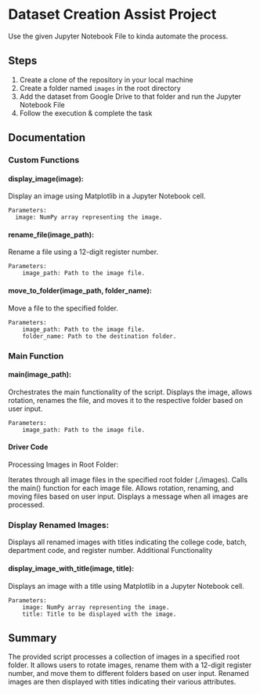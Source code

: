 # Dataset Creation Assist Project

Use the given Jupyter Notebook File to kinda automate the process.

## Steps

1. Create a clone of the repository in your local machine
2. Create a folder named  `images` in the root directory
3. Add the dataset from Google Drive to that folder and run the Jupyter Notebook File
4. Follow the execution & complete the task

## Documentation

### Custom Functions

#### display_image(image):

Display an image using Matplotlib in a Jupyter Notebook cell.

```
Parameters:
  image: NumPy array representing the image.
```

#### rename_file(image_path):

Rename a file using a 12-digit register number.
```
Parameters:
    image_path: Path to the image file.
```

#### move_to_folder(image_path, folder_name):

Move a file to the specified folder.
```
Parameters:
    image_path: Path to the image file.
    folder_name: Path to the destination folder.
```

### Main Function

#### main(image_path):
Orchestrates the main functionality of the script.
Displays the image, allows rotation, renames the file, and moves it to the respective folder based on user input.
```
Parameters:
    image_path: Path to the image file.
```

#### Driver Code
Processing Images in Root Folder:

Iterates through all image files in the specified root folder (./images).
Calls the main() function for each image file.
Allows rotation, renaming, and moving files based on user input.
Displays a message when all images are processed.

### Display Renamed Images:

Displays all renamed images with titles indicating the college code, batch, department code, and register number.
Additional Functionality

#### display_image_with_title(image, title):
Displays an image with a title using Matplotlib in a Jupyter Notebook cell.
```
Parameters:
    image: NumPy array representing the image.
    title: Title to be displayed with the image.
```
## Summary

The provided script processes a collection of images in a specified root folder. It allows users to rotate images, rename them with a 12-digit register number, and move them to different folders based on user input. Renamed images are then displayed with titles indicating their various attributes.